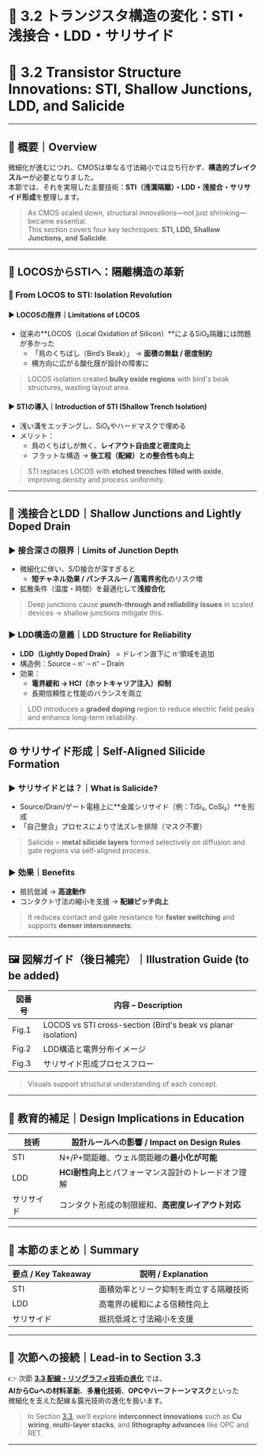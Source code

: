 # 🧱 3.2 トランジスタ構造の変化：STI・浅接合・LDD・サリサイド  
# 🧱 3.2 Transistor Structure Innovations: STI, Shallow Junctions, LDD, and Salicide

---

## 🧭 概要｜Overview

微細化が進むにつれ、CMOSは単なる寸法縮小では立ち行かず、**構造的ブレイクスルー**が必要となりました。  
本節では、それを実現した主要技術：**STI（浅溝隔離）・LDD・浅接合・サリサイド形成**を整理します。

> As CMOS scaled down, structural innovations—not just shrinking—became essential.  
> This section covers four key techniques: **STI, LDD, Shallow Junctions, and Salicide**.

---

## 📌 LOCOSからSTIへ：隔離構造の革新  
### 📘 From LOCOS to STI: Isolation Revolution

#### ▶ LOCOSの限界｜Limitations of LOCOS  
- 従来の**LOCOS（Local Oxidation of Silicon）**によるSiO₂隔離には問題が多かった  
  - 「鳥のくちばし（Bird’s Beak）」 → **面積の無駄 / 密度制約**  
  - 横方向に広がる酸化膜が設計の障害に  

> LOCOS isolation created **bulky oxide regions** with bird's beak structures, wasting layout area.

#### ▶ STIの導入｜Introduction of STI (Shallow Trench Isolation)  
- 浅い溝をエッチングし、SiO₂やハードマスクで埋める  
- メリット：  
  - 鳥のくちばしが無く、**レイアウト自由度と密度向上**  
  - フラットな構造 → **後工程（配線）との整合性も向上**

> STI replaces LOCOS with **etched trenches filled with oxide**, improving density and process uniformity.

---

## 🔋 浅接合とLDD｜Shallow Junctions and Lightly Doped Drain

### ▶ 接合深さの限界｜Limits of Junction Depth  
- 微細化に伴い、S/D接合が深すぎると  
  - **短チャネル効果 / パンチスルー / 高電界劣化**のリスク増  
- 拡散条件（温度・時間）を最適化して**浅接合化**

> Deep junctions cause **punch-through and reliability issues** in scaled devices → shallow junctions mitigate this.

### ▶ LDD構造の意義｜LDD Structure for Reliability  
- **LDD（Lightly Doped Drain）** = ドレイン直下に n⁻領域を追加  
- 構造例：Source – n⁻ – n⁺ – Drain  
- 効果：  
  - **電界緩和 → HCI（ホットキャリア注入）抑制**  
  - 長期信頼性と性能のバランスを両立

> LDD introduces a **graded doping** region to reduce electric field peaks and enhance long-term reliability.

---

## ⚙️ サリサイド形成｜Self-Aligned Silicide Formation

### ▶ サリサイドとは？｜What is Salicide?  
- Source/Drain/ゲート電極上に**金属シリサイド（例：TiSi₂, CoSi₂）**を形成  
- 「自己整合」プロセスにより寸法ズレを排除（マスク不要）

> Salicide = **metal silicide layers** formed selectively on diffusion and gate regions via self-aligned process.

### ▶ 効果｜Benefits  
- 抵抗低減 → **高速動作**  
- コンタクト寸法の縮小を支援 → **配線ピッチ向上**

> It reduces contact and gate resistance for **faster switching** and supports **denser interconnects**.

---

## 🖼️ 図解ガイド（後日補完）｜Illustration Guide (to be added)

| 図番号 | 内容 – Description |
|--------|--------------------|
| Fig.1  | LOCOS vs STI cross-section (Bird's beak vs planar isolation) |
| Fig.2  | LDD構造と電界分布イメージ |
| Fig.3  | サリサイド形成プロセスフロー |

> Visuals support structural understanding of each concept.

---

## 📎 教育的補足｜Design Implications in Education

| 技術 | 設計ルールへの影響 / Impact on Design Rules |
|------|---------------------------------------------|
| STI | N+/P+間距離、ウェル間距離の**最小化が可能** |
| LDD | **HCI耐性向上**とパフォーマンス設計のトレードオフ理解 |
| サリサイド | コンタクト形成の制限緩和、**高密度レイアウト対応** |

---

## 🧠 本節のまとめ｜Summary

| 要点 / Key Takeaway | 説明 / Explanation |
|---------------------|--------------------|
| STI | 面積効率とリーク抑制を両立する隔離技術 |
| LDD | 高電界の緩和による信頼性向上 |
| サリサイド | 抵抗低減と寸法縮小を支援 |

---

## 📘 次節への接続｜Lead-in to Section 3.3

👉 次節 [**3.3 配線・リソグラフィ技術の進化**](./3.3_interconnect_and_litho.md) では、  
**AlからCuへの材料革新**、**多層化技術**、**OPCやハーフトーンマスク**といった  
微細化を支えた配線＆露光技術の進化を扱います。

> In Section [3.3](./3.3_interconnect_and_litho.md), we’ll explore **interconnect innovations** such as **Cu wiring**, **multi-layer stacks**, and **lithography advances** like OPC and RET.

---
